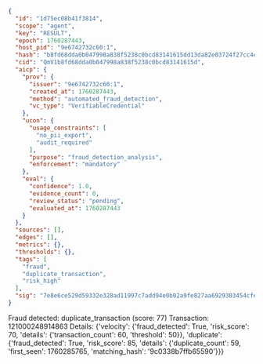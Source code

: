 ```json
{
  "id": "1d75ec08b41f3814",
  "scope": "agent",
  "key": "RESULT",
  "epoch": 1760287443,
  "host_pid": "9e6742732c60:1",
  "hash": "b8fd68dda0b047998a838f5238c0bcd83141615dd13da82e03724f27cc4eb5be",
  "cid": "QmV1b8fd68dda0b047998a838f5238c0bcd83141615d",
  "aicp": {
    "prov": {
      "issuer": "9e6742732c60:1",
      "created_at": 1760287443,
      "method": "automated_fraud_detection",
      "vc_type": "VerifiableCredential"
    },
    "ucon": {
      "usage_constraints": [
        "no_pii_export",
        "audit_required"
      ],
      "purpose": "fraud_detection_analysis",
      "enforcement": "mandatory"
    },
    "eval": {
      "confidence": 1.0,
      "evidence_count": 0,
      "review_status": "pending",
      "evaluated_at": 1760287443
    }
  },
  "sources": [],
  "edges": [],
  "metrics": {},
  "thresholds": {},
  "tags": [
    "fraud",
    "duplicate_transaction",
    "risk_high"
  ],
  "sig": "7e8e6ce529d59332e328ad11997c7add94e0b02a9fe827aa6929303454cfed5e"
}
```

Fraud detected: duplicate_transaction (score: 77)
Transaction: 121000248914863
Details: {'velocity': {'fraud_detected': True, 'risk_score': 70, 'details': {'transaction_count': 60, 'threshold': 50}}, 'duplicate': {'fraud_detected': True, 'risk_score': 85, 'details': {'duplicate_count': 59, 'first_seen': 1760285765, 'matching_hash': '9c0338b7ffb65590'}}}